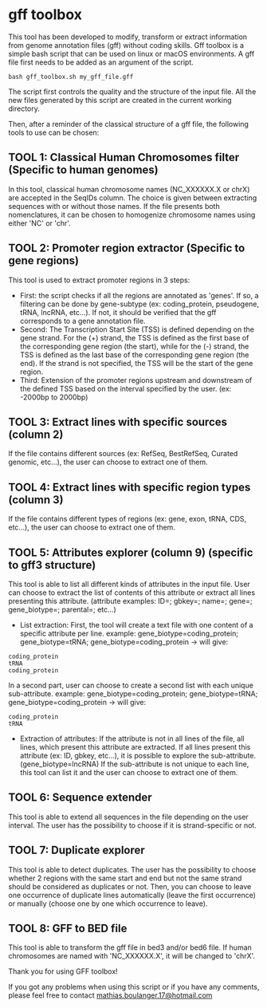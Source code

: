 gff toolbox
=============

This tool has been developed to modify, transform or extract information from genome annotation files (gff) without coding skills. Gff toolbox is a simple bash script that can be used on linux or macOS environments. A gff file first needs to be added as an argument of the script. 

```shell
bash gff_toolbox.sh my_gff_file.gff
```

The script first controls the quality and the structure of the input file. All the new files generated by this script are created in the current working directory. 

Then, after a reminder of the classical structure of a gff file, the following tools to use can be chosen:


TOOL 1: Classical Human Chromosomes filter (Specific to human genomes)
---------------------------------------------------------------------
In this tool, classical human chromosome names (NC_XXXXXX.X or chrX) are accepted in the SeqIDs column. The choice is given between extracting sequences with or without those names. If the file presents both nomenclatures, it can be chosen to homogenize chromosome names using either 'NC' or 'chr'.


TOOL 2: Promoter region extractor (Specific to gene regions)
------------------------------------------------------------
This tool is used to extract promoter regions in 3 steps:
- First: the script checks if all the regions are annotated as 'genes'. If so, a filtering can be done by gene-subtype (ex: 		coding_protein, pseudogene, tRNA, lncRNA, etc...). If not, it should be verified that the gff corresponds to a gene 		annotation file.
- Second: The Transcription Start Site (TSS) is defined depending on the gene strand. For the (+) strand, the TSS is defined as 	the first base of the corresponding gene region (the start), while for the (-) strand, the TSS is defined as the last 		base of the corresponding gene region (the end). If the strand is not specified, the TSS will be the start of the gene 		region.
- Third: Extension of the promoter regions upstream and downstream of the defined TSS based on the interval specified by the 		user. (ex: -2000bp to 2000bp)



TOOL 3: Extract lines with specific sources (column 2)
------------------------------------------------------
If the file contains different sources (ex: RefSeq, BestRefSeq, Curated genomic, etc...), the user can choose to extract one of them.

TOOL 4: Extract lines with specific region types (column 3)
-------------------------------------------------------------
If the file contains different types of regions (ex: gene, exon, tRNA, CDS, etc...), the user can choose to extract one of them.

TOOL 5: Attributes explorer (column 9) (specific to gff3 structure)
-------------------------------------------------------------------
This tool is able to list all different kinds of attributes in the input file. User can choose to extract the list of contents of this attribute or extract all lines presenting this attribute. (attribute examples: ID=; gbkey=; name=; gene=; gene_biotype=; parental=; etc...)

- List extraction:
First, the tool will create a text file with one content of a specific attribute per line. 
example: gene_biotype=coding_protein; gene_biotype=tRNA; gene_biotype=coding_protein -> will give:
	
```shell
coding_protein
tRNA
coding_protein
```

In a second part, user can choose to create a second list with each unique sub-attribute. 
example: gene_biotype=coding_protein; gene_biotype=tRNA; gene_biotype=coding_protein -> will give:

```shell
coding_protein
tRNA
```

- Extraction of attributes:
If the attribute is not in all lines of the file, all lines, which present this attribute are extracted. 
If all lines present this attribute (ex: ID, gbkey, etc...), it is possible to explore the sub-attribute. (gene_biotype=lncRNA)
If the sub-attribute is not unique to each line, this tool can list it and the user can choose to extract one of them.


TOOL 6: Sequence extender
-------------------------
This tool is able to extend all sequences in the file depending on the user interval. The user has the possibility to choose if it is strand-specific or not.


TOOL 7: Duplicate explorer
-----------------------
This tool is able to detect duplicates. 
The user has the possibility to choose whether 2 regions with the same start and end but not the same strand should be considered as duplicates or not. 
Then, you can choose to leave one occurrence of duplicate lines automatically (leave the first occurrence) or manually (choose one by one which occurrence to leave).


TOOL 8: GFF to BED file
-----------------------
This tool is able to transform the gff file in bed3 and/or bed6 file. If human chromosomes are named with 'NC_XXXXXX.X', it will be changed to 'chrX'.


Thank you for using GFF toolbox!

If you got any problems when using this script or if you have any comments, please feel free to contact mathias.boulanger.17@hotmail.com
